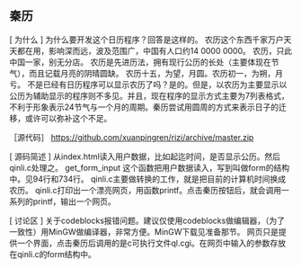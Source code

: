 秦历
----
[ 为什么 ]
为什么要开发这个日历程序？回答是这样的。 农历这个东西千家万户天天都在用，影响深而远，波及范围广，中国有人口约14 0000 0000。 农历，只此中国一家，别无分店。 农历是先进历法，拥有现行公历的长处（主要体现在节气），而且记载月亮的阴晴圆缺。 农历十五，为望，月圆。农历初一，为朔，月亏。
不是已经有日历程序可以显示农历了吗？是的。但是，以农历为主要显示以公历为辅助显示的程序则不多见。并且，现在程序的显示方式主要为7列表格式，不利于形象表示24节气与一个月的周期。秦历尝试用圆周的方式来表示日子的迁移，或许可以弥补这个不足。

［源代码］
https://github.com/xuanpingren/rizi/archive/master.zip

[ 源码简述 ]
从index.html读入用户数据，比如起迄时间，是否显示公历。然后qinli.c处理之。 get_form_input 这个函数把用户数据读入，写到叫做form的结构中。见94行和734行。 qinli.c主要做转换的工作，就是把目前的计算机时间换成农历。 qinli.c打印出一个漂亮网页，用函数printf。点击秦历按钮后，就会调用一系列的printf，输出一个网页。

[ 讨论区 ]
关于codeblocks报错问题。建议仅使用codeblocks做编辑器，（为了一致性）用MinGW做编译器，非常方便。MinGW下载见准备那节。 网页只是提供一个界面，点击秦历后调用的是c可执行文件ql.cgi。在网页中输入的参数存放在qinli.c的form结构中。